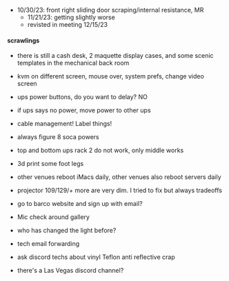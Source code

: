 
- 10/30/23: front right sliding door scraping/internal resistance, MR
	- 11/21/23: getting slightly worse
	- revisted in meeting 12/15/23


#### scrawlings
- there is still a cash desk, 2 maquette display cases, and some scenic templates in the mechanical back room
- kvm on different screen, mouse over, system prefs, change video screen
- ups power buttons, do you want to delay? NO
- if ups says no power, move power to other ups
- cable management! Label things! 
- always figure 8 soca powers
- top and bottom ups rack 2 do not work, only middle works
- 3d print some foot legs

- other venues reboot iMacs daily, other venues also reboot servers daily
- projector 109/129/+ more are very dim. I tried to fix but always tradeoffs

- go to barco website and sign up with email?

- Mic check around gallery

- who has changed the light before? 
- tech email forwarding
- ask discord techs about vinyl Teflon anti reflective crap
- there's a Las Vegas discord channel? 
